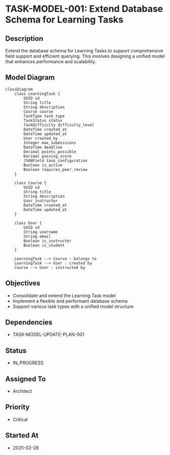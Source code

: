# TASK-MODEL-001: Extend Database Schema for Learning Tasks

## Description
Extend the database schema for Learning Tasks to support comprehensive field support and efficient querying. This involves designing a unified model that enhances performance and scalability.

## Model Diagram
```mermaid
classDiagram
    class LearningTask {
        UUID id
        String title
        String description
        Course course
        TaskType task_type
        TaskStatus status
        TaskDifficulty difficulty_level
        DateTime created_at
        DateTime updated_at
        User created_by
        Integer max_submissions
        DateTime deadline
        Decimal points_possible
        Decimal passing_score
        JSONField task_configuration
        Boolean is_active
        Boolean requires_peer_review
    }
    
    class Course {
        UUID id
        String title
        String description
        User instructor
        DateTime created_at
        DateTime updated_at
    }
    
    class User {
        UUID id
        String username
        String email
        Boolean is_instructor
        Boolean is_student
    }
    
    LearningTask --> Course : belongs to
    LearningTask --> User : created by
    Course --> User : instructed by
```

## Objectives
- Consolidate and extend the Learning Task model
- Implement a flexible and performant database schema
- Support various task types with a unified model structure

## Dependencies
- TASK-MODEL-UPDATE-PLAN-001

## Status
- IN_PROGRESS

## Assigned To
- Architect

## Priority
- Critical

## Started At
- 2025-02-28
